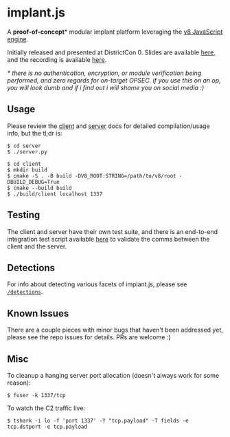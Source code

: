 # implant.js

A **proof-of-concept**\* modular implant platform leveraging the [v8 JavaScript engine](https://v8.dev).

Initially released and presented at DistrictCon 0. Slides are available [here](https://github.com/captainGeech42/talks/blob/main/2025-02-22_DistrictCon0_implantjs/slides.pdf), and the recording is available [here](https://www.youtube.com/watch?v=HHl0Kyru6TE&t=6301).

_* there is no authentication, encryption, or module verification being performed, and zero regards for on-target OPSEC. if you use this on an op, you will look dumb and if i find out i will shame you on social media :)_

## Usage

Please review the [client](/client/README.md) and [server](/server/README.md) docs for detailed compilation/usage info, but the tl;dr is:

```
$ cd server
$ ./server.py
```

```
$ cd client
$ mkdir build
$ cmake -S . -B build -DV8_ROOT:STRING=/path/to/v8/root -DBUILD_DEBUG=True
$ cmake --build build
$ ./build/client localhost 1337
```

## Testing

The client and server have their own test suite, and there is an end-to-end integration test script available [here](/tests/e2e.py) to validate the comms between the client and the server.

## Detections

For info about detecting various facets of implant.js, please see [`/detections`](/detections).

## Known Issues

There are a couple pieces with minor bugs that haven't been addressed yet, please see the repo issues for details. PRs are welcome :)

## Misc

To cleanup a hanging server port allocation (doesn't always work for some reason):
```
$ fuser -k 1337/tcp
```

To watch the C2 traffic live:
```
$ tshark -i lo -f 'port 1337' -Y "tcp.payload" -T fields -e tcp.dstport -e tcp.payload
```
